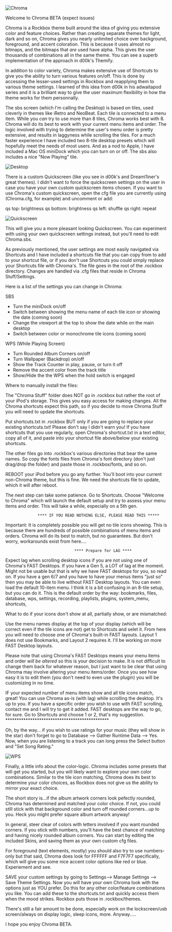 

![Chroma](Chromapic.jpg)


Welcome to Chroma BETA (expect issues)

Chroma is a Rockbox theme built around the idea of giving you extensive color and feature choices. Rather than creating separate themes for light, dark and so on, Chroma gives you nearly unlimited choice over background, foreground, and accent coloration. This is because it uses almost no bitmaps, and the bitmaps that *are* used have alpha. This gives the user thousands of combinations all in the same theme. You can see a superb implementation of the approach in d00k's Themify.

In addition to color variety, Chroma makes extensive use of Shortcuts to give you the ability to turn various features on/off. This is done by accessing the lesser-used settings in Rockbox and reapplying them to various theme settings. I learned of this idea from d00k in his adwaitapod series and it is a brilliant way to give the user maximum flexibility in how the theme works for them personnally.

The sbs screen (which I'm calling the Desktop) is based on tiles, used cleverly in themes like iRetro and NeoBeat. Each tile is connected to a menu item. While you *can* try to use more than 8 tiles, Chroma works best with 8. Chroma will do its best to work with your current menu items and order. The logic involved with trying to determine the user's menu order is pretty extensive, and results in laggyness while scrolling the tiles. For a much faster experience I have included two 8-tile desktop presets which will hopefully meet the needs of most users. And as a nod to Apple, I have included a Mac OS miniDock which you can turn on or off. The sbs also includes a nice "Now Playing" tile.

![Desktop](Desktop.JPG)

There is a custom Quickscreen (like you see in d00k's and Dreaml1iner's great themes). I didn't want to force the quickscreen settings on the user in case you have your own custom quickscreen items chosen. If you want to use Chroma's custom quickscreen, open the cfg file you are currently using (Chroma.cfg, for example) and uncomment or add: 

qs top: brightness
qs bottom: brightness
qs left: shuffle
qs right: repeat

![Quickscreen](QS.jpg)

This will give you a more pleasant looking Quickscreen. You can experiment with using your own quickscreen settings instead, but you'll need to edit Chroma.sbs.

As previously mentioned, the user settings are most easily navigated via Shortcuts and I have included a shortcuts file that you can copy from to add to your shortcut file, or if you don't use Shortcuts you could simply replace your Shortcuts file with Chroma's. The file goes in the root of the .rockbox directory. Changes are handled via .cfg files that reside in Chroma Stuff/Settings.

Here is a list of the settings you can change in Chroma:

SBS
* Turn the miniDock on/off
* Switch between showing the menu name of each tile icon or showing the date (coming soon)
* Change the viewport at the top to show the date while on the main desktop
* Switch between color or monochrome tile icons (coming soon)

WPS (While Playing Screen)
* Turn Rounded Album Corners on/off
* Turn Wallpaper (Backdrop) on/off
* Show the Track Counter in play, pause, or turn it off 
* Remove the accent color from the track title
* Show/Hide the the WPS when the hold switch is engaged



Where to manually install the files:

The "Chroma Stuff" folder does NOT go in .rockbox but rather the root of your iPod's storage. This gives you easy access for making changes. All the Chroma shortcuts expect this path, so if you decide to move Chroma Stuff you will need to update the shortcuts.

Put shortcuts.txt in .rockbox BUT only if you are going to replace your existing shortcuts.txt! Please don't say I didn't warn you! If you have shortcuts that you use regularly, open Chroma's shortcut.txt in a text editor, copy all of it, and paste into your shortcut file above/below your existing shortcuts.

The other files go into .rockbox's various directories that bear the same names. So copy the fonts files from Chroma's font directory (don't just drag/drop the folder) and paste those in .rockbox/fonts, and so on.

REBOOT your iPod before you go any further. You'll boot into your current non-Chroma theme, but this is fine. We need the shortcuts file to update, which it will after reboot.

The next step can take some patience. Go to Shortcuts. Choose "Welcome to Chroma" which will launch the default setup and try to assess your menu items and order. This will take a while, especially on a 5th gen.

                  **** IF YOU READ NOTHING ELSE, PLEASE READ THIS *****

Important: It is completely possible you will get no tile icons showing. This is because there are hundreds of possible combinations of menu items and orders. Chroma will do its best to match, but no guarantees. But don't worry, workarounds exist from here....

                                  **** Prepare for LAG ****

Expect lag when scrolling desktop icons if you are not using one of Chroma's FAST Desktops. If you have a Gen 5, a LOT of lag at the moment. Might not be usable but that is why we have FAST desktops for you, so read on. If you have a gen 6/7 and you have to have your menus items "just so" then you may be able to live without FAST Desktop layouts. You can even load the default 10-item menu. I think it is a bit confusing in an 8-tile setup, but you can do it. This is the default order by the way: bookmarks, files, database, wps, settings, recording, playlists, plugins, system_menu, shortcuts,

What to do if your icons don't show at all, partially show, or are mismatched: 

Use the menu names display at the top of your display (which will be correct even if the tile icons are not) get to Shortcuts and selet it. From here you will need to choose one of Chroma's built-in FAST layouts. Layout 1 does not use Bookmarks, and Layout 2 requires it. I'll be working on more FAST Desktop layouts.

Please note that using Chroma's FAST Desktops means your menu items and order *will be altered* so this is your decision to make. It is not difficult to change them back for whatever reason, but I just want to be clear that using Chroma may involve altering your menu items/order. Once you see how easy it is to edit them (you don't need to even use the plugin) you will be customizing in no time.

IF your expected number of menu items show and all tile icons match, great! You can use Chroma as-is (with lag) while scrolling the desktop. It's up to you. If you have a specific order you wish to use with FAST scrolling, contact me and I will try to get it added. FAST desktops are the way to go, for sure. Go to Shortcuts and choose 1 or 2, that's my suggestion.
                      **********************************************   
                                         
Oh, by the way... if you wish to use ratings for your music (they will show in the star) don't forget to go to Database --> Gather Runtime Data --> Yes. Now, when you are listening to a track you can long press the Select button and "Set Song Rating."

![WPS](WPS.JPG)

Finally, a little info about the color-logic. Chroma includes some presets that will get you started, but you will likely want to explore your own color combinations. Similar to the tile icon matching, Chroma does its best to determine your color choices, as Rockbox does not give us the ability to mirror your exact choice. 

The short story is...if the album artwork corners look pefectly rounded, Chroma has determined and matched your color choice. If not, you could still stick with that background color and turn off rounded corners...up to you. Heck you might prefer square album artwork anyway!

In general, steer clear of colors with letters involved if you want rounded corners. If you stick with numbers, you'll have the best chance of matching and having nicely rounded album corners. You can start by editing the included Skins, and saving them as your own custom cfg files. 

For foreground (text elements, mostly) you should also try to use numbers-only but that said, Chroma does look for FFFFFF and F7F7F7 specifically, which will give you some nice accent color options like red or blue. Experiement and see.

SAVE your custom settings by going to Settings--> Manage Settings --> Save Theme Settings. Now you will have your own Chroma look with the options just as YOU prefer. Do this for any other color/feature combinations you like. You can add these to the shortcuts.txt and quickly access them when the mood strikes. Rockbox puts those in .rockbox/themes.

There's still a fair amount to be done, especially work on the lockscreen/usb screen/always on display logic, sleep icons, more. Anyway.....

I hope you enjoy Chroma BETA.



